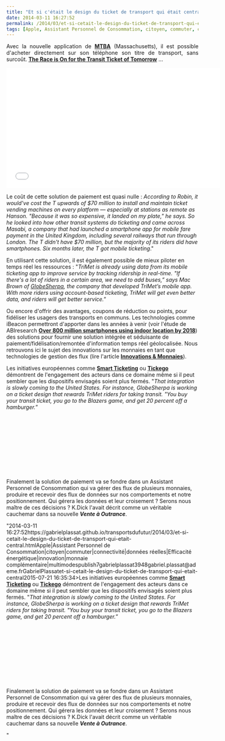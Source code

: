 ```yaml
---
title: "Et si c'était le design du ticket de transport qui était central ?"
date: 2014-03-11 16:27:52
permalink: /2014/03/et-si-cetait-le-design-du-ticket-de-transport-qui-etait-central.html
tags: [Apple, Assistant Personnel de Consommation, citoyen, commuter, connectivité, données réelles, Efficacité énergétique, innovation, monnaie complémentaire, multimodes]
---
```


<p style="text-align: justify;">Avec la nouvelle application de <a href="http://www.mbta.com/fares_and_passes/mTicketing/Default.asp" target="_blank"><strong>MTBA</strong></a> (Massachusetts), il est possible d'acheter directement sur son téléphone son titre de transport, sans surcoût. <strong><a href="http://www.theatlanticcities.com/commute/2014/03/race-transit-ticket-tomorrow/8594/" target="_blank">The Race is On for the Transit Ticket of Tomorrow</a></strong> ...</p> <p><iframe allowfullscreen="" frameborder="0" height="315" src="//www.youtube.com/embed/C1l5MxnHR3c?rel=0" width="560"></iframe></p> <p style="text-align: justify;"></p>  <!--more--> Le coût de cette solution de paiement est quasi nulle : <em>According to Robin, it would've cost the T upwards of $70 million to install and maintain ticket vending machines on every platform — especially at stations as remote as Hanson. "Because it was so expensive, it landed on my plate," he says. So he looked into how other transit systems do ticketing and came across Masabi, a company that had launched a smartphone app for mobile fare payment in the United Kingdom, including several railways that run through London. The T didn't have $70 million, but the majority of its riders did have smartphones. Six months later, the T got mobile ticketing</em>." <p style=""text-align: justify>En utilisant cette solution, il est également possible de mieux piloter en temps réel les ressources : "<em>TriMet is already using data from its mobile ticketing app to improve service by tracking ridership in real-time. "If there's a lot of riders in a certain area, we need to add buses,” says Mac Brown of <a href=""http://www.globesherpa.com/"">GlobeSherpa</a>, the company that developed TriMet’s mobile app. With more riders using account-based ticketing, TriMet will get even better data, and riders will get better service."</em></p> <p style=""text-align: justify>Ou encore d'offrir des avantages, coupons de réduction ou points, pour fidéliser les usagers des transports en communs. Les technologies comme iBeacon permettront d'apporter dans les années à venir (voir l'étude de ABIresearch <a href=""https://www.abiresearch.com/press/over-800-million-smartphones-using-indoor-location"" target=""_blank""><strong>Over 800 million smartphones using indoor location by 2018</strong></a>) des solutions pour fournir une solution intégrée et séduisante de paiement/fidélisation/remontée d'information temps réel géolocalisée. Nous retrouvons ici le sujet des innovations sur les monnaies en tant que technologies de gestion des flux (lire l'article <a href="https://gabrielplassat.github.io/transportsdufutur/2012/03/innovations-monnaies-les-problemes-complexes-ne-seront-jamais-resolues-par-des-solutions-simples.html"" target=""_blank""><strong>Innovations & Monnaies</strong></a>).</p> <p style=""text-align: justify>Les initiatives européennes comme <a href=""http://www.smart-ticketing.org/"" target=""_blank""><strong>Smart Ticketing</strong></a> ou <a href=""http://www.tickego.eu/"" target=""_blank""><strong>Tickego</strong></a> démontrent de l'engagement des acteurs dans ce domaine même si il peut sembler que les dispositifs envisagés soient plus fermés. "<em>That integration is slowly coming to the United States. For instance, GlobeSherpa is working on a ticket design that rewards TriMet riders for taking transit. "You buy your transit ticket, you go to the Blazers game, and get 20 percent off a hamburger.</em>”</p> <p><iframe allowfullscreen="""" frameborder=""0"" height=""315"" src=""//www.youtube.com/embed/QYvWnffrNS0?rel=0"" width=""560""></iframe></p> <p style=""text-align: justify>Finalement la solution de paiement va se fondre dans un Assistant Personnel de Consommation qui va gérer des flux de plusieurs monnaies, produire et recevoir des flux de données sur nos comportements et notre positionnement. Qui gérera les données et leur croisement ? Serons nous maître de ces décisions ? K.Dick l'avait décrit comme un véritable cauchemar dans sa nouvelle <em><strong>Vente à Outrance</strong></em>.</p>"2014-03-11 16:27:52https://gabrielplassat.github.io/transportsdufutur/2014/03/et-si-cetait-le-design-du-ticket-de-transport-qui-etait-central.htmlApple|Assistant Personnel de Consommation|citoyen|commuter|connectivité|données réelles|Efficacité énergétique|innovation|monnaie complémentaire|multimodespublish7gabrielplassat3948gabriel.plassat@ademe.frGabrielPlassatet-si-cetait-le-design-du-ticket-de-transport-qui-etait-central2015-07-21 16:35:34>Les initiatives européennes comme <a href=""http://www.smart-ticketing.org/"" target=""_blank""><strong>Smart Ticketing</strong></a> ou <a href=""http://www.tickego.eu/"" target=""_blank""><strong>Tickego</strong></a> démontrent de l'engagement des acteurs dans ce domaine même si il peut sembler que les dispositifs envisagés soient plus fermés. "<em>That integration is slowly coming to the United States. For instance, GlobeSherpa is working on a ticket design that rewards TriMet riders for taking transit. "You buy your transit ticket, you go to the Blazers game, and get 20 percent off a hamburger.</em>”</p> <p><iframe allowfullscreen="""" frameborder=""0"" height=""315"" src=""//www.youtube.com/embed/QYvWnffrNS0?rel=0"" width=""560""></iframe></p> <p style=""text-align: justify>Finalement la solution de paiement va se fondre dans un Assistant Personnel de Consommation qui va gérer des flux de plusieurs monnaies, produire et recevoir des flux de données sur nos comportements et notre positionnement. Qui gérera les données et leur croisement ? Serons nous maître de ces décisions ? K.Dick l'avait décrit comme un véritable cauchemar dans sa nouvelle <em><strong>Vente à Outrance</strong></em>.</p>"
